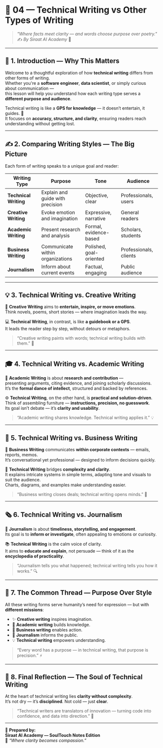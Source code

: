 # 🧭 **04 — Technical Writing vs Other Types of Writing**
> _"Where facts meet clarity — and words choose purpose over poetry."_  
> ✍️ *By Siraat AI Academy* 🌿  

---

## 🌟 **1. Introduction — Why This Matters**

Welcome to a thoughtful exploration of how **technical writing** differs from other forms of writing.  
Whether you're a **software engineer**, **data scientist**, or simply curious about communication —  
this lesson will help you understand how each writing type serves a **different purpose and audience**.  

Technical writing is like a **GPS for knowledge** — it doesn’t entertain, it guides. 🧭  
It focuses on **accuracy, structure, and clarity**, ensuring readers reach understanding without getting lost.  

---

## ✍️ **2. Comparing Writing Styles — The Big Picture**

Each form of writing speaks to a unique goal and reader:  

| Writing Type | Purpose | Tone | Audience |
|---------------|----------|------|-----------|
| **Technical Writing** | Explain and guide with precision | Objective, clear | Professionals, users |
| **Creative Writing** | Evoke emotion and imagination | Expressive, narrative | General readers |
| **Academic Writing** | Present research and analysis | Formal, evidence-based | Scholars, students |
| **Business Writing** | Communicate within organizations | Polished, goal-oriented | Professionals, clients |
| **Journalism** | Inform about current events | Factual, engaging | Public audience |

---

## 💡 **3. Technical Writing vs. Creative Writing**

🎨 **Creative Writing** aims to **entertain, inspire, or move emotions**.  
Think novels, poems, short stories — where imagination leads the way.  

💻 **Technical Writing**, in contrast, is like **a guidebook or a GPS**.  
It leads the reader step by step, without detours or metaphors.  

> “Creative writing paints with words; technical writing builds with them.” 🧱  

---

## 🎓 **4. Technical Writing vs. Academic Writing**

📘 **Academic Writing** is about **research and contribution** —  
presenting arguments, citing evidence, and joining scholarly discussions.  
It’s the **formal dance of intellect**, structured and backed by references.  

⚙️ **Technical Writing**, on the other hand, is **practical and solution-driven**.  
Think of assembling furniture — **instructions, precision, no guesswork**.  
Its goal isn’t debate — it’s **clarity and usability**.  

> “Academic writing shares knowledge. Technical writing applies it.” 💡  

---

## 💼 **5. Technical Writing vs. Business Writing**

🏢 **Business Writing** communicates **within corporate contexts** — emails, reports, memos.  
It’s conversational yet professional — designed to inform decisions quickly.  

🧩 **Technical Writing** bridges **complexity and clarity**.  
It explains intricate systems in simple terms, adapting tone and visuals to suit the audience.  
Charts, diagrams, and examples make understanding easier.  

> “Business writing closes deals; technical writing opens minds.” 🤝  

---

## 🗞️ **6. Technical Writing vs. Journalism**

📰 **Journalism** is about **timeliness, storytelling, and engagement**.  
Its goal is to **inform or investigate**, often appealing to emotions or curiosity.  

📚 **Technical Writing** is the calm voice of clarity.  
It aims to **educate and explain**, not persuade — think of it as the **encyclopedia of practicality**.  

> “Journalism tells you what happened; technical writing tells you how it works.” 🔍  

---

## 💬 **7. The Common Thread — Purpose Over Style**

All these writing forms serve humanity’s need for expression — but with **different missions**:  
- ✨ **Creative writing** inspires imagination.  
- 🧠 **Academic writing** builds knowledge.  
- 💼 **Business writing** enables action.  
- 📰 **Journalism** informs the public.  
- 💡 **Technical writing** empowers understanding.  

> “Every word has a purpose — in technical writing, that purpose is precision.” ⚡  

---

## 🌿 **8. Final Reflection — The Soul of Technical Writing**

At the heart of technical writing lies **clarity without complexity**.  
It’s not dry — it’s **disciplined**. Not cold — just **clear**.  

> “Technical writers are translators of innovation — turning code into confidence, and data into direction.” 🚀  

---

📘 **Prepared by:**  
**Siraat AI Academy — SoulTouch Notes Edition**  
🌿 _“Where clarity becomes compassion.”_  
